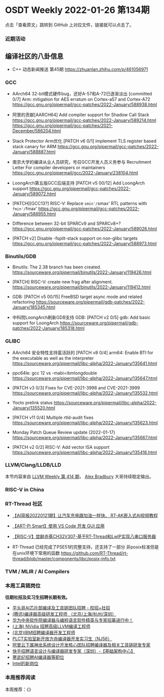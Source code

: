 # OSDT Weekly 2022-01-26 第134期

点击「查看原文」跳转到 GitHub 上对应文件，链接就可以点击了。

### 近期活动

## 编译社区的八卦信息

- C++ 动态新闻推送 第45期
  https://zhuanlan.zhihu.com/p/461056971

### GCC

- AArch64 32-bit模式硬件bug，还好A-57和A-72已逐渐淡出
  [committed 0/7] Arm: mitigation for AES erratum on Cortex-a57 and Cortex-A72
  https://gcc.gnu.org/pipermail/gcc-patches/2022-January/588938.html

- 阿里的贡献[AARCH64] Add compiler support for Shadow Call Stack
  https://gcc.gnu.org/pipermail/gcc-patches/2022-January/589214.html
  https://gcc.gnu.org/pipermail/gcc-patches/2021-December/586204.html

- Stack Protector Arm优化
  [PATCH v6 0/1] implement TLS register based stack canary for ARM
  https://gcc.gnu.org/pipermail/gcc-patches/2022-January/588887.html

- 南京大学的编译从业人员研究，号召GCC开发人员义务参与
  Recruitment Letter For compiler developers or maintainers
  https://gcc.gnu.org/pipermail/gcc/2022-January/238104.html

- LoongArch第五版GCC后端支持
  [PATCH v5 00/12] Add LoongArch support
  https://gcc.gnu.org/pipermail/gcc-patches/2022-January/589072.html

- [PATCH][GCC13?] RISC-V: Replace `smin'/`smax' RTL patterns with `fmin'/`fmax'
  https://gcc.gnu.org/pipermail/gcc-patches/2022-January/588955.html

- Difference between 32-bit SPARCv9 and SPARCv8+?
  https://gcc.gnu.org/pipermail/gcc-patches/2022-January/589026.html

- [PATCH v2] Disable -fsplit-stack support on non-glibc targets
  https://gcc.gnu.org/pipermail/gcc-patches/2022-January/588973.html

### Binutils/GDB

- Binutils: The 2.38 branch has been created.
  https://sourceware.org/pipermail/binutils/2022-January/119426.html

- [PATCH] RISC-V: create new frag after alignment.
  https://sourceware.org/pipermail/binutils/2022-January/119412.html

- GDB: [PATCH v5 00/15] FreeBSD target async mode and related refactoring
  https://sourceware.org/pipermail/gdb-patches/2022-January/185345.html

- 中科院LoongArch刷新GDB支持
  GDB: [PATCH v2 0/5] gdb: Add basic support for LoongArch
  https://sourceware.org/pipermail/gdb-patches/2022-January/185318.html

### GLIBC

- AArch64 安全特性支持蛮活跃的
  [PATCH v8 0/4] arm64: Enable BTI for the executable as well as the interpreter
  https://sourceware.org/pipermail/libc-alpha/2022-January/135641.html

- ppc64le: gcc 12 vs -mabi=ibmlongdouble
  https://sourceware.org/pipermail/libc-alpha/2022-January/135647.html

- [PATCH v3 0/3] Fixes for CVE-2021-3998 and CVE-2021-3999
  https://sourceware.org/pipermail/libc-alpha/2022-January/135532.html

- Yocto prelink status
  https://sourceware.org/pipermail/libc-alpha/2022-January/135520.html

- [PATCH v11 0/4] Multiple rtld-audit fixes
  https://sourceware.org/pipermail/libc-alpha/2022-January/135623.html

- Monday Patch Queue Review update (2022-01-17)
  https://sourceware.org/pipermail/libc-alpha/2022-January/135667.html

- [PATCH v2 0/2] RISC-V: Add vector ISA support
  https://sourceware.org/pipermail/libc-alpha/2022-January/135416.html


### LLVM/Clang/LLDB/LLD

本节内容来自 [LLVM Weekly 第 414 期](http://llvmweekly.org/issue/414)，
[Alex Bradbury](https://www.linkedin.com/in/alex-bradbury/) 大哥持续稳定输出。

### RISC-V in China

### RT-Thread 社区

- [【AI简报20220121期】让汽车充电跟加油一样快、 RT-AK嵌入式AI视频教程](https://mp.weixin.qq.com/s/bdjyIx9seLRjwfGqTTpH-w)

- [【ART-Pi Smart】使用 VS Code 开发 GUI 应用](https://mp.weixin.qq.com/s/qaVPGbDrrzPQp-9lMpNyKQ)

- [【RISC-V】尝鲜赤菟CH32V307-基于RT-Thread和LwIP实现八串口服务器](https://mp.weixin.qq.com/s/u9AjYCo50_JRjdWaXKOwrg)

- RT-Thread 已经完成了PSE51的完整支持，还支持了一部分 非posix标准但是在unix环境下常用的函数 https://github.com/RT-Thread/rt-thread/blob/master/components/libc/posix-info.txt  


### TVM / MLIR / AI Compilers

### 本周工具链岗位

**往期社招及实习生招聘长期有效。**

- [平头哥AI芯片部编译及工具链团队招聘 - 校招+社招](https://mp.weixin.qq.com/s/kARbXtJotRPCNMrV-yOanA)
- [(腾讯)编译器高级研发工程师 （北京/上海/杭州/深圳）](https://mp.weixin.qq.com/s/DF-2qmHmpKZtJ1djHXM1Ug)
- [华为中央软件院编译器与编程语言软件精英与专家招募进行中！](https://mp.weixin.qq.com/s/VshbvWegM3eCdgK9d6v46A)
- [(上海) NVidia 招聘高级LLVM编译工程师](https://mp.weixin.qq.com/s/y6UmneY-UvzyhEvyCaoyEg)
- [(北京)IBM招聘编译器开发工程师](https://mp.weixin.qq.com/s/B_d1gjyrgncevOGWnV_Jfw)
- [PLCT实验室新开放方舟编译器开发实习生（NJ56）](https://mp.weixin.qq.com/s/lPp5RvjYhpDIGsp-luLzKQ)
- [阿里云下属神龙系统设计开发核心团队招聘编译器及相关工具链研发专家](https://mp.weixin.qq.com/s/h3ELBXBHfNjZCyCRixqnOQ)
- [快手招聘语言设计与编译器研发专家（深圳）-【基础架构中心】](https://mp.weixin.qq.com/s/QTWnlaBFtWQ3YThHJSIhbA)
- [寒武纪招聘AI编译器等职位](https://mp.weixin.qq.com/s/LWpDXEA2rJ1wx9mr8XoWxw)
- [Intel的新岗位](https://mp.weixin.qq.com/s/xs-deMCI4ob7WX0vIRZMZw)

### 本周推荐阅读

本周推荐：《》

